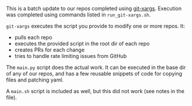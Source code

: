 This is a batch update to our repos completed using [git-xargs](https://github.com/gruntwork-io/git-xargs).  Execution was completed using commands listed in `run_git-xargs.sh`.

`git-xargs` executes the script you provide to modify one or more repos.  It:
* pulls each repo
* executes the provided script in the root dir of each repo
* creates PRs for each change
* tries to handle rate limiting issues from GitHub

The `main.py` script does the actual work.  It can be executed in the base dir of any of our repos, and has a few reusable snippets of code for copying files and patching yaml.  

A `main.sh` script is included as well, but this did not work (see notes in the file).